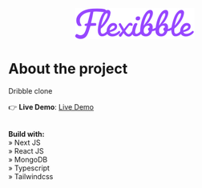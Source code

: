 <div align="center">
    <img src="/public/assets/images/logo-purple.svg">
</div>

# About the project
Dribble clone

👉 **Live Demo**: [Live Demo](https://flexibble.ccristian.vercel.app/)

\
**Build with:** \
» Next JS \
» React JS \
» MongoDB \
» Typescript \
» Tailwindcss 
